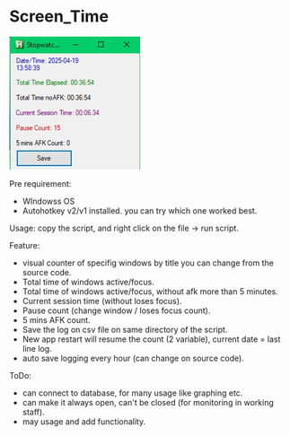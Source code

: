 # Screen_Time
![Alt text](./ss.jpg)

Pre requirement:
- WIndowss OS
- Autohotkey v2/v1 installed. you can try which one worked best.

Usage: copy the script, and right click on the file -> run script.

Feature:
- visual counter of specifig windows by title you can change from the source code.
- Total time of windows active/focus.
- Total time of windows active/focus, without afk more than 5 minutes.
- Current session time (without loses focus).
- Pause count (change window / loses focus count).
- 5 mins AFK count.
- Save the log on csv file on same directory of the script.
- New app restart will resume the count (2 variable), current date = last line log.
- auto save logging every hour (can change on source code).

ToDo:
- can connect to database, for many usage like graphing etc.
- can make it always open, can't be closed (for monitoring in working staff).
- may usage and add functionality.
